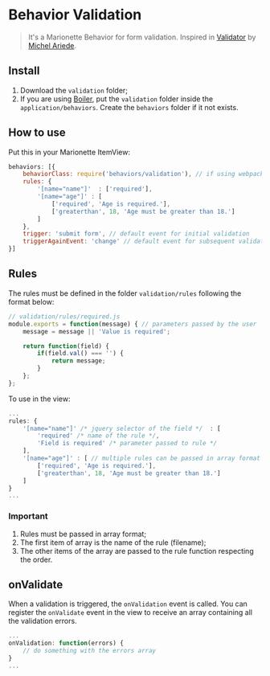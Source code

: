 # Behavior Validation

> It's a Marionette Behavior for form validation. Inspired in [Validator](https://gist.github.com/Mariede/3d71eecd37bd0c89cd77) by [Michel Ariede](https://github.com/Mariede).

## Install

1. Download the `validation` folder;
2. If you are using [Boiler](https://github.com/baltazzar/boiler), put the `validation` folder inside the `application/behaviors`. Create the `behaviors` folder if it not exists.

## How to use

Put this in your Marionette ItemView:

```js
behaviors: [{
	behaviorClass: require('behaviors/validation'), // if using webpack|browserify
	rules: {
		'[name="name"]'  : ['required'],
		'[name="age"]' : [
			['required', 'Age is required.'],
			['greaterthan', 18, 'Age must be greater than 18.']
		]
	},
	trigger: 'submit form', // default event for initial validation
	triggerAgainEvent: 'change' // default event for subsequent validation
}]
```

## Rules

The rules must be defined in the folder `validation/rules` following the format below:

```js
// validation/rules/required.js
module.exports = function(message) { // parameters passed by the user
	message = message || 'Value is required';

	return function(field) {
		if(field.val() === '') {
			return message;
		}
	};
};
```

To use in the view:

```js
...
rules: {
	'[name="name"]' /* jquery selector of the field */  : [
		'required' /* name of the rule */, 
		'Field is required' /* parameter passed to rule */
	],
	'[name="age"]' : [ // multiple rules can be passed in array format
		['required', 'Age is required.'],
		['greaterthan', 18, 'Age must be greater than 18.']
	]
}
...
```

### Important
1. Rules must be passed in array format;
2. The first item of array is the name of the rule (filename);
3. The other items of the array are passed to the rule function respecting the order.

## onValidate

When a validation is triggered, the `onValidation` event is called. You can register the `onValidate` event in the view to receive an array containing all the validation errors.

```js
...
onValidation: function(errors) {
	// do something with the errors array
}
...
```
